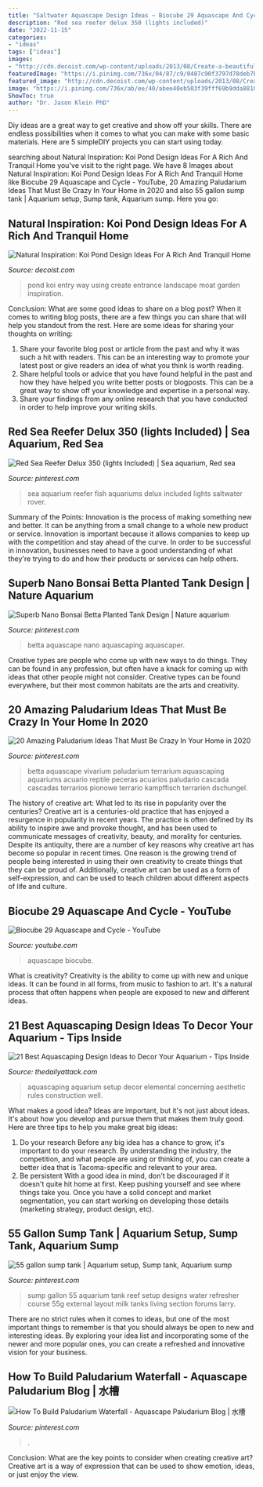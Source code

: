 ```yaml
---
title: "Saltwater Aquascape Design Ideas ~ Biocube 29 Aquascape And Cycle"
description: "Red sea reefer delux 350 (lights included)"
date: "2022-11-15"
categories:
- "ideas"
tags: ["ideas"]
images:
- "http://cdn.decoist.com/wp-content/uploads/2013/08/Create-a-beautiful-entry-way-using-the-koi-pond.jpg"
featuredImage: "https://i.pinimg.com/736x/04/87/c9/0487c90f3797d78deb7b6840650aa6e5.jpg"
featured_image: "http://cdn.decoist.com/wp-content/uploads/2013/08/Create-a-beautiful-entry-way-using-the-koi-pond.jpg"
image: "https://i.pinimg.com/736x/ab/ee/40/abee40eb503f39fff69b9dda8810da79---gallon-aquarium-setup.jpg"
ShowToc: true
author: "Dr. Jason Klein PhD"
---
```



Diy ideas are a great way to get creative and show off your skills. There are endless possibilities when it comes to what you can make with some basic materials. Here are 5 simpleDIY projects you can start using today.

	

		
searching about Natural Inspiration: Koi Pond Design Ideas For A Rich And Tranquil Home you've visit to the right page. We have 8 Images about Natural Inspiration: Koi Pond Design Ideas For A Rich And Tranquil Home like Biocube 29 Aquascape and Cycle - YouTube, 20 Amazing Paludarium Ideas That Must Be Crazy In Your Home in 2020 and also 55 gallon sump tank | Aquarium setup, Sump tank, Aquarium sump. Here you go:
		
    
## Natural Inspiration: Koi Pond Design Ideas For A Rich And Tranquil Home

<img loading=lazy src="http://cdn.decoist.com/wp-content/uploads/2013/08/Create-a-beautiful-entry-way-using-the-koi-pond.jpg" onerror="this.onerror=null;this.src='https://tse4.mm.bing.net/th?id=OIP.5X-_xMpFFYsDk_WxupVt_gHaFb&amp;pid=15.1';" alt="Natural Inspiration: Koi Pond Design Ideas For A Rich And Tranquil Home">

_Source: decoist.com_

>pond koi entry way using create entrance landscape moat garden inspiration. 

	

Conclusion: What are some good ideas to share on a blog post?
When it comes to writing blog posts, there are a few things you can share that will help you standout from the rest. Here are some ideas for sharing your thoughts on writing:
1. Share your favorite blog post or article from the past and why it was such a hit with readers. This can be an interesting way to promote your latest post or give readers an idea of what you think is worth reading. 
2. Share helpful tools or advice that you have found helpful in the past and how they have helped you write better posts or blogposts. This can be a great way to show off your knowledge and expertise in a personal way. 
3. Share your findings from any online research that you have conducted in order to help improve your writing skills.

    
## Red Sea Reefer Delux 350 (lights Included) | Sea Aquarium, Red Sea

<img loading=lazy src="https://i.pinimg.com/736x/bd/14/be/bd14bee9bed76ee23e3dcc6c6b06dd61.jpg" onerror="this.onerror=null;this.src='https://tse2.mm.bing.net/th?id=OIP.27gNUHnKSDBiRXYqgqHBJAHaI0&amp;pid=15.1';" alt="Red Sea Reefer Delux 350 (lights Included) | Sea aquarium, Red sea">

_Source: pinterest.com_

>sea aquarium reefer fish aquariums delux included lights saltwater rover. 

	

Summary of the Points:
Innovation is the process of making something new and better. It can be anything from a small change to a whole new product or service. Innovation is important because it allows companies to keep up with the competition and stay ahead of the curve. In order to be successful in innovation, businesses need to have a good understanding of what they're trying to do and how their products or services can help others.

    
## Superb Nano Bonsai Betta Planted Tank Design | Nature Aquarium

<img loading=lazy src="https://i.pinimg.com/736x/04/87/c9/0487c90f3797d78deb7b6840650aa6e5.jpg" onerror="this.onerror=null;this.src='https://tse1.mm.bing.net/th?id=OIP.EFOYApaDz2YXgFreMV96awHaFj&amp;pid=15.1';" alt="Superb Nano Bonsai Betta Planted Tank Design | Nature aquarium">

_Source: pinterest.com_

>betta aquascape nano aquascaping aquascaper. 

	

Creative types are people who come up with new ways to do things. They can be found in any profession, but often have a knack for coming up with ideas that other people might not consider. Creative types can be found everywhere, but their most common habitats are the arts and creativity.

    
## 20 Amazing Paludarium Ideas That Must Be Crazy In Your Home In 2020

<img loading=lazy src="https://i.pinimg.com/736x/42/77/db/4277dba426500557f900e05d8ddd6d98.jpg" onerror="this.onerror=null;this.src='https://tse3.mm.bing.net/th?id=OIP.-W0PqnS-210xxiKX1MH7EQHaKc&amp;pid=15.1';" alt="20 Amazing Paludarium Ideas That Must Be Crazy In Your Home in 2020">

_Source: pinterest.com_

>betta aquascape vivarium paludarium terrarium aquascaping aquariums acuario reptile peceras acuarios paludario cascada cascadas terrarios pionowe terrario kampffisch terrarien dschungel. 

	

The history of creative art: What led to its rise in popularity over the centuries?
Creative art is a centuries-old practice that has enjoyed a resurgence in popularity in recent years. The practice is often defined by its ability to inspire awe and provoke thought, and has been used to communicate messages of creativity, beauty, and morality for centuries. Despite its antiquity, there are a number of key reasons why creative art has become so popular in recent times. One reason is the growing trend of people being interested in using their own creativity to create things that they can be proud of. Additionally, creative art can be used as a form of self-expression, and can be used to teach children about different aspects of life and culture.

    
## Biocube 29 Aquascape And Cycle - YouTube

<img loading=lazy src="http://i.ytimg.com/vi/Uy6x-zIqhCA/maxresdefault.jpg" onerror="this.onerror=null;this.src='https://tse4.mm.bing.net/th?id=OIP.2IIR4xE6Wr2g4S9cwNzA4wHaEK&amp;pid=15.1';" alt="Biocube 29 Aquascape and Cycle - YouTube">

_Source: youtube.com_

>aquascape biocube. 

	

What is creativity?
Creativity is the ability to come up with new and unique ideas. It can be found in all forms, from music to fashion to art. It's a natural process that often happens when people are exposed to new and different ideas.

    
## 21 Best Aquascaping Design Ideas To Decor Your Aquarium - Tips Inside

<img loading=lazy src="https://i0.wp.com/www.thedailyattack.com/wp-content/uploads/2017/12/002_8.jpg?resize=564%2C1006&amp;ssl=1" onerror="this.onerror=null;this.src='https://tse4.mm.bing.net/th?id=OIP.vNZQTqUqFYJhBDXhn_zGTQHaNN&amp;pid=15.1';" alt="21 Best Aquascaping Design Ideas to Decor Your Aquarium - Tips Inside">

_Source: thedailyattack.com_

>aquascaping aquarium setup decor elemental concerning aesthetic rules construction well. 

	

What makes a good idea?
Ideas are important, but it's not just about ideas. It's about how you develop and pursue them that makes them truly good. Here are three tips to help you make great big ideas:
1. Do your research 
Before any big idea has a chance to grow, it's important to do your research. By understanding the industry, the competition, and what people are using or thinking of, you can create a better idea that is Tacoma-specific and relevant to your area. 
2. Be persistent 
With a good idea in mind, don't be discouraged if it doesn't quite hit home at first. Keep pushing yourself and see where things take you. Once you have a solid concept and market segmentation, you can start working on developing those details (marketing strategy, product design, etc). 

    
## 55 Gallon Sump Tank | Aquarium Setup, Sump Tank, Aquarium Sump

<img loading=lazy src="https://i.pinimg.com/736x/ab/ee/40/abee40eb503f39fff69b9dda8810da79---gallon-aquarium-setup.jpg" onerror="this.onerror=null;this.src='https://tse4.mm.bing.net/th?id=OIP.SQEIKajDl6pVvu9LjQSxOQHaFj&amp;pid=15.1';" alt="55 gallon sump tank | Aquarium setup, Sump tank, Aquarium sump">

_Source: pinterest.com_

>sump gallon 55 aquarium tank reef setup designs water refresher course 55g external layout milk tanks living section forums larry. 

	

There are no strict rules when it comes to ideas, but one of the most important things to remember is that you should always be open to new and interesting ideas. By exploring your idea list and incorporating some of the newer and more popular ones, you can create a refreshed and innovative vision for your business.

    
## How To Build Paludarium Waterfall - Aquascape Paludarium Blog | 水槽

<img loading=lazy src="https://i.pinimg.com/736x/fe/18/07/fe1807f0df4c84c8892ba0365ad76fd5.jpg" onerror="this.onerror=null;this.src='https://tse4.mm.bing.net/th?id=OIP.bzT_aYkwg8DBq9AQNC9aJwHaFl&amp;pid=15.1';" alt="How To Build Paludarium Waterfall - Aquascape Paludarium Blog | 水槽">

_Source: pinterest.com_

>. 

	

Conclusion: What are the key points to consider when creating creative art?
Creative art is a way of expression that can be used to show emotion, ideas, or just enjoy the view.

